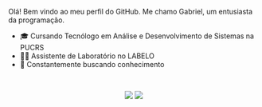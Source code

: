 
Olá! Bem vindo ao meu perfil do GitHub.
Me chamo Gabriel, um entusiasta da programação.

- 🎓  Cursando Tecnólogo em Análise e Desenvolvimento de Sistemas na PUCRS
- 👩‍💻  Assistente de Laboratório no LABELO
- 🚀  Constantemente buscando conhecimento

<br>

<p align="center">
    <a href="https://www.linkedin.com/in/gabrielzfn/"><img src="https://img.shields.io/badge/-LinkedIn-2D2B55?style=flat-square&logo=linkedin&logoColor=white"/></a>
    <a href="https://www.instagram.com/gabrielzfn/"><img src="https://img.shields.io/badge/-Instagram-%23E4405F?style=flat-square&logo=instagram&logoColor=white"/></a>
</p>
